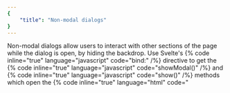 ```yaml
---
{
	"title": "Non-modal dialogs"
}
---
```


Non-modal dialogs allow users to interact with other sections of the page while
the dialog is open, by hiding the backdrop. Use Svelte's
{% code inline="true" language="javascript" code="bind:" /%} directive to get
the {% code inline="true" language="javascript" code="showModal()" /%} and
{% code inline="true" language="javascript" code="show()" /%} methods
which open the
{% code inline="true" language="html" code="<dialog/>" /%} element in modal
and non-modal modes respectively.
